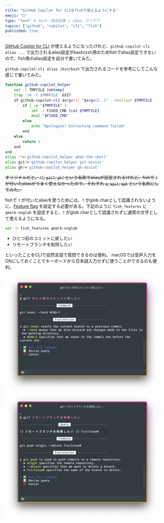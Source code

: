 ```yaml
---
title: "GitHub Copilot for CLIをfishで使えるようにする"
emoji: "🤖"
type: "tech" # tech: 技術記事 / idea: アイデア
topics: ["github", "copilot", "cli", "fish"]
published: true
---
```

[GitHub Copilot for CLI](https://githubnext.com/projects/copilot-cli/) が使えるようになったけれど、`github-copilot-cli alias ...` で出力されるalias設定がbash/zsh用のためfishでalias設定できないので、fish用のalias設定を自分で書いてみた。

`github-copilot-cli alias /bin/bash` で出力されるコードを参考にしてこんな感じで書いてみた。

```sh
function github-copilot_helper
    set -l TMPFILE (mktemp)
    trap 'rm -f $TMPFILE' EXIT
    if github-copilot-cli $argv[1] "$argv[2..]" --shellout $TMPFILE
        if [ -e "$TMPFILE" ]
            set -l FIXED_CMD (cat $TMPFILE)
            eval "$FIXED_CMD"
        else
            echo "Apologies! Extracting command failed"
        end
    else
        return 1
    end
end
alias ??='github-copilot_helper what-the-shell'
alias git?='github-copilot_helper git-assist'
alias gh?='github-copilot_helper gh-assist'
```

~~オリジナルだと、`??`, `git?`, `gh?` という名称でaliasが設定されるけれど、fishで `?` が付いたaliasがうまく使えなかったので、それぞれ `q`, `qgit`, `qgh` という名称にしてみた。~~

fishで `?` が付いたaliasを使うためには、`?` がglob charとして認識されないように、[Feature flag](https://fishshell.com/docs/current/language.html#future-feature-flags) を設定する必要がある。下記のように `fish_features` に `qmark-noglob` を設定すると、`?` がglob charとして認識されずに通常の文字として使えるようになる。

```sh
set -U fish_features qmark-noglob
```

- ひとつ前のコミットに戻したい
- リモートブランチを削除したい

といったことをCLIで自然言語で質問できるのは便利。
macOSでは音声入力をONにしておくことでキーボードから日本語入力せずに使うことができるのも便利。

![](/images/b284d532ed5460/sample1.png)
![](/images/b284d532ed5460/sample2.png)

